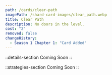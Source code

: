 ```yaml
---
path: /cards/clear-path
imagePath: /shard-card-images/clear_path.webp
title: Clear Path
description: No doors in the level.
cost: "2"
removed: false
changeHistory:
  - Season 1 Chapter 1: "Card Added"
---
```


::details-section
Coming Soon
::

::strategies-section
Coming Soon
::
